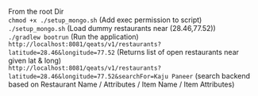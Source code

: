 From the root Dir <br>
`chmod +x ./setup_mongo.sh` (Add exec permission to script) <br>
`./setup_mongo.sh` (Load dummy restaurants near (28.46,77.52)) <br>
`./gradlew bootrun` (Run the application)<br>
`http://localhost:8081/qeats/v1/restaurants?latitude=28.46&longitude=77.52` (Returns list of open restaurants near given lat & long) <br>
`http://localhost:8081/qeats/v1/restaurants?latitude=28.46&longitude=77.52&searchFor=Kaju Paneer` (search backend based on Restaurant Name / Attributes / Item Name / Item Attributes) <br>
